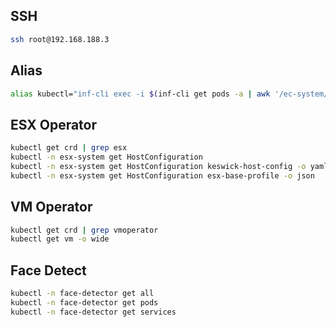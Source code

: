 
## SSH
```bash
ssh root@192.168.188.3
```

## Alias
```bash
alias kubectl="inf-cli exec -i $(inf-cli get pods -a | awk '/ec-system/{print $2}') kube-apiserver -n kube-system -- kubectl --kubeconfig /etc/kubernetes/admin.conf"
```

## ESX Operator
```bash
kubectl get crd | grep esx
kubectl -n esx-system get HostConfiguration 
kubectl -n esx-system get HostConfiguration keswick-host-config -o yaml
kubectl -n esx-system get HostConfiguration esx-base-profile -o json
```

## VM Operator
```bash
kubectl get crd | grep vmoperator
kubectl get vm -o wide
```

## Face Detect

```bash
kubectl -n face-detector get all
kubectl -n face-detector get pods
kubectl -n face-detector get services
```

